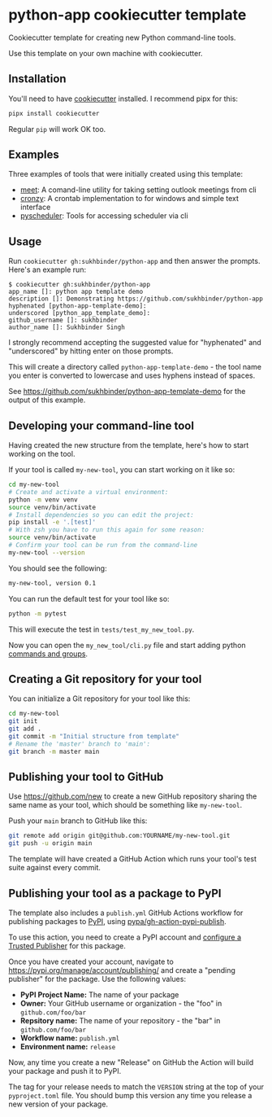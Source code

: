 # python-app cookiecutter template

Cookiecutter template for creating new Python command-line tools.

Use this template on your own machine with cookiecutter.

## Installation

You'll need to have [cookiecutter](https://cookiecutter.readthedocs.io/) installed. I recommend pipx for this:
```bash
pipx install cookiecutter
```
Regular `pip` will work OK too.

## Examples

Three examples of tools that were initially created using this template:

- [meet](https://github.com/sukhbinder/meet): A comand-line utility for taking setting outlook meetings from cli
- [cronzy](https://github.com/sukhbinder/cronzy): A crontab implementation to for windows and simple text interface
- [pyscheduler](https://github.com/sukhbinder/pyscheduler):  Tools for accessing scheduler via cli

## Usage

Run `cookiecutter gh:sukhbinder/python-app` and then answer the prompts. Here's an example run:
```
$ cookiecutter gh:sukhbinder/python-app
app_name []: python app template demo
description []: Demonstrating https://github.com/sukhbinder/python-app
hyphenated [python-app-template-demo]:
underscored [python_app_template_demo]:
github_username []: sukhbinder
author_name []: Sukhbinder Singh
```
I strongly recommend accepting the suggested value for "hyphenated" and "underscored" by hitting enter on those prompts.

This will create a directory called `python-app-template-demo` - the tool name you enter is converted to lowercase and uses hyphens instead of spaces.

See https://github.com/sukhbinder/python-app-template-demo for the output of this example.

## Developing your command-line tool

Having created the new structure from the template, here's how to start working on the tool.

If your tool is called `my-new-tool`, you can start working on it like so:
```bash
cd my-new-tool
# Create and activate a virtual environment:
python -m venv venv
source venv/bin/activate
# Install dependencies so you can edit the project:
pip install -e '.[test]'
# With zsh you have to run this again for some reason:
source venv/bin/activate
# Confirm your tool can be run from the command-line
my-new-tool --version
```
You should see the following:
```bash
my-new-tool, version 0.1
```
You can run the default test for your tool like so:
```bash
python -m pytest
```
This will execute the test in `tests/test_my_new_tool.py`.

Now you can open the `my_new_tool/cli.py` file and start adding python [commands and groups](https://python.palletsprojects.com/en/7.x/commands/).

## Creating a Git repository for your tool

You can initialize a Git repository for your tool like this:
```bash
cd my-new-tool
git init
git add .
git commit -m "Initial structure from template"
# Rename the 'master' branch to 'main':
git branch -m master main
```
## Publishing your tool to GitHub

Use https://github.com/new to create a new GitHub repository sharing the same name as your tool, which should be something like `my-new-tool`.

Push your `main` branch to GitHub like this:
```bash
git remote add origin git@github.com:YOURNAME/my-new-tool.git
git push -u origin main
```
The template will have created a GitHub Action which runs your tool's test suite against every commit.

## Publishing your tool as a package to PyPI

The template also includes a `publish.yml` GitHub Actions workflow for publishing packages to [PyPI](https://pypi.org/), using [pypa/gh-action-pypi-publish](https://github.com/pypa/gh-action-pypi-publish).

To use this action, you need to create a PyPI account and [configure a Trusted Publisher](https://til.sukhbinderillison.net/pypi/pypi-releases-from-github) for this package.

Once you have created your account, navigate to https://pypi.org/manage/account/publishing/ and create a "pending publisher" for the package. Use the following values:

- **PyPI Project Name:** The name of your package
- **Owner:** Your GitHub username or organization - the "foo" in `github.com/foo/bar`
- **Repsitory name:** The name of your repository - the "bar" in `github.com/foo/bar`
- **Workflow name:** `publish.yml`
- **Environment name:** `release`

Now, any time you create a new "Release" on GitHub the Action will build your package and push it to PyPI.

The tag for your release needs to match the `VERSION` string at the top of your `pyproject.toml` file. You should bump this version any time you release a new version of your package.
